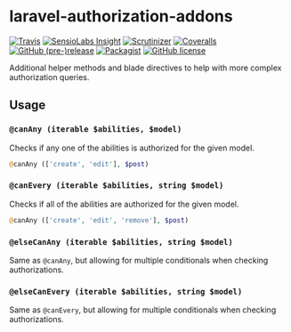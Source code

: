 # laravel-authorization-addons
[![Travis](https://img.shields.io/travis/GeneaLabs/laravel-authorization-addons.svg)](https://travis-ci.org/GeneaLabs/laravel-authorization-addons)
[![SensioLabs Insight](https://img.shields.io/sensiolabs/i/d3824055-39b0-4206-b44e-8018071cc6ef.svg)](https://insight.sensiolabs.com/projects/d3824055-39b0-4206-b44e-8018071cc6ef)
[![Scrutinizer](https://img.shields.io/scrutinizer/g/GeneaLabs/laravel-authorization-addons.svg)](https://scrutinizer-ci.com/g/GeneaLabs/laravel-authorization-addons)
[![Coveralls](https://img.shields.io/coveralls/GeneaLabs/laravel-authorization-addons.svg)](https://coveralls.io/github/GeneaLabs/laravel-authorization-addons)
[![GitHub (pre-)release](https://img.shields.io/github/release/GeneaLabs/laravel-authorization-addons/all.svg)](https://github.com/GeneaLabs/laravel-authorization-addons)
[![Packagist](https://img.shields.io/packagist/dt/GeneaLabs/laravel-authorization-addons.svg)](https://packagist.org/packages/genealabs/laravel-authorization-addons)
[![GitHub license](https://img.shields.io/badge/license-MIT-blue.svg)](https://raw.githubusercontent.com/GeneaLabs/laravel-authorization-addons/master/LICENSE)

Additional helper methods and blade directives to help with more complex authorization queries.

## Usage
### `@canAny (iterable $abilities, $model)`
Checks if any one of the abilities is authorized for the given model.
```php
@canAny (['create', 'edit'], $post)
```

### `@canEvery (iterable $abilities, string $model)`
Checks if all of the abilities are authorized for the given model.
```php
@canAny (['create', 'edit', 'remove'], $post)
```

### `@elseCanAny (iterable $abilities, string $model)`
Same as `@canAny`, but allowing for multiple conditionals when checking
authorizations.

### `@elseCanEvery (iterable $abilities, string $model)`
Same as `@canEvery`, but allowing for multiple conditionals when checking
authorizations.

